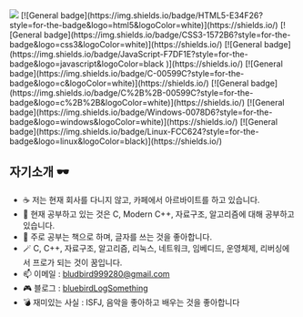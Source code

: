 <img src="https://capsule-render.vercel.app/api?type=waving&height=300&section=header&text=bluebird&fontSize=70&fontAlign=80&fontAlignY=40&color=gradient&customColorList=1,2" />
[![General badge](https://img.shields.io/badge/HTML5-E34F26?style=for-the-badge&logo=html5&logoColor=white)](https://shields.io/) [![General badge](https://img.shields.io/badge/CSS3-1572B6?style=for-the-badge&logo=css3&logoColor=white)](https://shields.io/) [![General badge](https://img.shields.io/badge/JavaScript-F7DF1E?style=for-the-badge&logo=javascript&logoColor=black
)](https://shields.io/) [![General badge](https://img.shields.io/badge/C-00599C?style=for-the-badge&logo=c&logoColor=white)](https://shields.io/) [![General badge](https://img.shields.io/badge/C%2B%2B-00599C?style=for-the-badge&logo=c%2B%2B&logoColor=white)](https://shields.io/) [![General badge](https://img.shields.io/badge/Windows-0078D6?style=for-the-badge&logo=windows&logoColor=white)](https://shields.io/) [![General badge](https://img.shields.io/badge/Linux-FCC624?style=for-the-badge&logo=linux&logoColor=black)](https://shields.io/)

## 자기소개 🕶 
- ☕️ 저는 현재 회사를 다니지 않고, 카페에서 아르바이트를 하고 있습니다.
- 📒 현재 공부하고 있는 것은 C, Modern C++, 자료구조, 알고리즘에 대해 공부하고 있습니다.
- 🤔 주로 공부는 책으로 하며, 글자를 쓰는 것을 좋아합니다.
- 🪄 C, C++, 자료구조, 알고리즘, 리눅스, 네트워크, 임베디드, 운영체제, 리버싱에서 프로가 되는 것이 꿈입니다.
- 📫 이메일 : bludbird999280@gmail.com
- 🎮 블로그 : <a href="http://bluebirdLogSomething.tistory.com">bluebirdLogSomething</a>
- 💣 재미있는 사실 : ISFJ, 음악을 좋아하고 배우는 것을 좋아합니다

